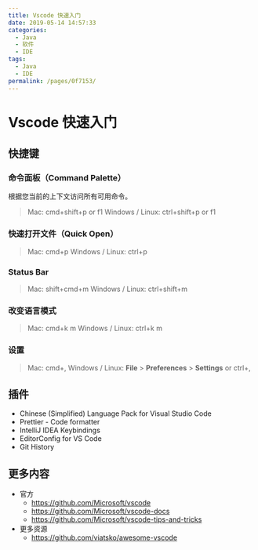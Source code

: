 ```yaml
---
title: Vscode 快速入门
date: 2019-05-14 14:57:33
categories:
  - Java
  - 软件
  - IDE
tags:
  - Java
  - IDE
permalink: /pages/0f7153/
---
```


# Vscode 快速入门

## 快捷键

### 命令面板（Command Palette）

根据您当前的上下文访问所有可用命令。

> Mac: cmd+shift+p or f1
> Windows / Linux: ctrl+shift+p or f1

### 快速打开文件（Quick Open）

> Mac: cmd+p
> Windows / Linux: ctrl+p

### Status Bar

> Mac: shift+cmd+m
> Windows / Linux: ctrl+shift+m

### 改变语言模式

> Mac: cmd+k m
> Windows / Linux: ctrl+k m

### 设置

> Mac: cmd+,
> Windows / Linux: **File** > **Preferences** > **Settings** or ctrl+,

## 插件

- Chinese (Simplified) Language Pack for Visual Studio Code
- Prettier - Code formatter
- IntelliJ IDEA Keybindings
- EditorConfig for VS Code
- Git History

## 更多内容

- 官方
  - https://github.com/Microsoft/vscode
  - https://github.com/Microsoft/vscode-docs
  - https://github.com/Microsoft/vscode-tips-and-tricks
- 更多资源
  - https://github.com/viatsko/awesome-vscode
